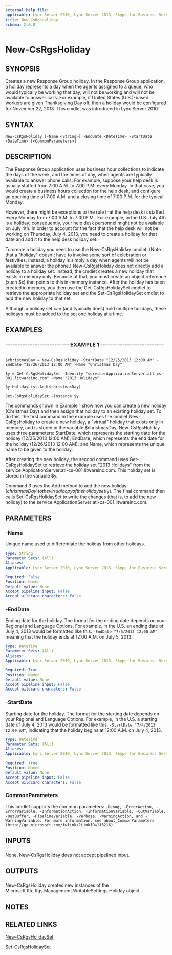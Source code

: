 ```yaml
---
external help file: 
applicable: Lync Server 2010, Lync Server 2013, Skype for Business Server 2015, Skype for Business Server 2019
title: New-CsRgsHoliday
schema: 2.0.0
---
```


# New-CsRgsHoliday

## SYNOPSIS

Creates a new Response Group holiday.
In the Response Group application, a holiday represents a day when the agents assigned to a queue, who would typically be working that day, will not be working and will not be available to answer calls.
For example, if United States (U.S.)-based workers are given Thanksgiving Day off, then a holiday would be configured for November 22, 2013.
This cmdlet was introduced in Lync Server 2010.



## SYNTAX

```
New-CsRgsHoliday [-Name <String>] -EndDate <DateTime> -StartDate <DateTime> [<CommonParameters>]
```

## DESCRIPTION

The Response Group application uses business hour collections to indicate the days of the week, and the times of day, when agents are typically available to answer phone calls.
For example, suppose your help desk is usually staffed from 7:00 A.M.
to 7:00 P.M.
every Monday.
In that case, you would create a business hours collection for the help desk, and configure an opening time of 7:00 A.M.
and a closing time of 7:00 P.M.
for the typical Monday.

However, there might be exceptions to the rule that the help desk is staffed every Monday from 7:00 A.M.
to 7:00 P.M..
For example, in the U.S.
July 4th is a holiday; consequently, your help desk personnel might not be available on July 4th.
In order to account for the fact that the help desk will not be working on Thursday, July 4, 2013, you need to create a holiday for that date and add it to the help desk holiday set.

To create a holiday you need to use the New-CsRgsHoliday cmdlet.
(Note that a "holiday" doesn't have to involve some sort of celebration or festivities; instead, a holiday is simply a day when agents will not be available to answer the phone.) New-CsRgsHoliday does not directly add a holiday to a holiday set.
Instead, the cmdlet creates a new holiday that exists in memory only.
Because of that, you must create an object reference (such $x) that points to this in-memory instance.
After the holiday has been created in memory, you then use the Get-CsRgsHolidaySet cmdlet to retrieve the appropriate holiday set and the Set-CsRgsHolidaySet cmdlet to add the new holiday to that set.

Although a holiday set can (and typically does) hold multiple holidays, these holidays must be added to the set one holiday at a time.



## EXAMPLES


### -------------------------- EXAMPLE 1 -------------------------- 
```

$christmasDay = New-CsRgsHoliday -StartDate "12/25/2013 12:00 AM" -EndDate "12/26/2013 12:00 AM" -Name "Christmas Day"

$y = Get-CsRgsHolidaySet -Identity "service:ApplicationServer:atl-cs-001.litwareinc.com" -Name "2013 Holidays"

$y.HolidayList.Add($christmasDay)

Set-CsRgsHolidaySet -Instance $y
```

The commands shown in Example 1 show how you can create a new holiday (Christmas Day) and then assign that holiday to an existing holiday set.
To do this, the first command in the example uses the cmdlet New-CsRgsHoliday to create a new holiday, a "virtual" holiday that exists only in memory, and is stored in the variable $christmasDay.
New-CsRgsHoliday uses three parameters: StartDate, which represents the starting date for the holiday (12/25/2013 12:00 AM); EndDate, which represents the end date for the holiday (12/26/2013 12:00 AM); and Name, which represents the unique name to be given to the holiday.

After creating the new holiday, the second command uses Get-CsRgsHolidaySet to retrieve the holiday set "2013 Holidays" from the service ApplicationServer:atl-cs-001.litwareinc.com.
This holiday set is stored in the variable $y.

Command 3 uses the Add method to add the new holiday ($christmasDay) to the virtual copy of the holiday set ($y).
The final command then calls Set-CsRgsHolidaySet to write the changes (that is, to add the new holiday) to the service ApplicationServer:atl-cs-001.litwareinc.com.


## PARAMETERS

### -Name
Unique name used to differentiate the holiday from other holidays.

```yaml
Type: String
Parameter Sets: (All)
Aliases: 
Applicable: Lync Server 2010, Lync Server 2013, Skype for Business Server 2015, Skype for Business Server 2019

Required: False
Position: Named
Default value: None
Accept pipeline input: False
Accept wildcard characters: False
```

### -EndDate

Ending date for the holiday.
The format for the ending date depends on your Regional and Language Options.
For example, in the U.S.
an ending date of July 4, 2013 would be formatted like this: `-EndDate "7/5/2013 12:00 AM"`, meaning that the holiday ends at 12:00 A.M.
on July 5, 2013.



```yaml
Type: DateTime
Parameter Sets: (All)
Aliases: 
Applicable: Lync Server 2010, Lync Server 2013, Skype for Business Server 2015, Skype for Business Server 2019

Required: True
Position: Named
Default value: None
Accept pipeline input: False
Accept wildcard characters: False
```

### -StartDate

Starting date for the holiday.
The format for the starting date depends on your Regional and Language Options.
For example, in the U.S.
a starting date of July 4, 2013 would be formatted like this: `-StartDate "7/4/2013 12:00 AM"`, indicating that the holiday begins at 12:00 A.M.
on July 4, 2013.



```yaml
Type: DateTime
Parameter Sets: (All)
Aliases: 
Applicable: Lync Server 2010, Lync Server 2013, Skype for Business Server 2015, Skype for Business Server 2019

Required: True
Position: Named
Default value: None
Accept pipeline input: False
Accept wildcard characters: False
```

### CommonParameters
This cmdlet supports the common parameters: `-Debug, -ErrorAction, -ErrorVariable, -InformationAction, -InformationVariable, -OutVariable, -OutBuffer, -PipelineVariable, -Verbose, -WarningAction, and -WarningVariable. For more information, see about_CommonParameters (http://go.microsoft.com/fwlink/?LinkID=113216).`

## INPUTS

###  
None.
New-CsRgsHoliday does not accept pipelined input.

## OUTPUTS

###  
New-CsRgsHoliday creates new instances of the Microsoft.Rtc.Rgs.Management.WritableSettings.Holiday object.

## NOTES

## RELATED LINKS

[New-CsRgsHolidaySet](New-CsRgsHolidaySet.md)

[Set-CsRgsHolidaySet](Set-CsRgsHolidaySet.md)

